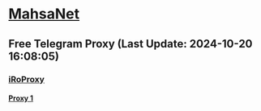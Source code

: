 
# [MahsaNet](https://t.me/mahsa_net)
## Free Telegram Proxy (Last Update: 2024-10-20 16:08:05)
### [iRoProxy](https://t.me/iRoProxy)
#### [Proxy 1](tg://proxy?server=82.153.35.165&port=85&secret=eeRighJJvXrFGRMCIMJdCQ)

    